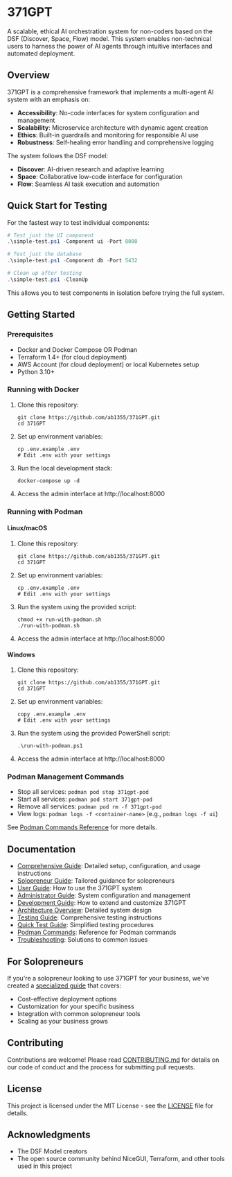 # 371GPT

A scalable, ethical AI orchestration system for non-coders based on the DSF (Discover, Space, Flow) model. This system enables non-technical users to harness the power of AI agents through intuitive interfaces and automated deployment.

## Overview

371GPT is a comprehensive framework that implements a multi-agent AI system with an emphasis on:

- **Accessibility**: No-code interfaces for system configuration and management
- **Scalability**: Microservice architecture with dynamic agent creation
- **Ethics**: Built-in guardrails and monitoring for responsible AI use
- **Robustness**: Self-healing error handling and comprehensive logging

The system follows the DSF model:
- **Discover**: AI-driven research and adaptive learning
- **Space**: Collaborative low-code interface for configuration
- **Flow**: Seamless AI task execution and automation

## Quick Start for Testing

For the fastest way to test individual components:

```powershell
# Test just the UI component
.\simple-test.ps1 -Component ui -Port 8000

# Test just the database
.\simple-test.ps1 -Component db -Port 5432

# Clean up after testing
.\simple-test.ps1 -CleanUp
```

This allows you to test components in isolation before trying the full system.

## Getting Started

### Prerequisites

- Docker and Docker Compose OR Podman
- Terraform 1.4+ (for cloud deployment)
- AWS Account (for cloud deployment) or local Kubernetes setup
- Python 3.10+

### Running with Docker

1. Clone this repository:
   ```
   git clone https://github.com/ab1355/371GPT.git
   cd 371GPT
   ```

2. Set up environment variables:
   ```
   cp .env.example .env
   # Edit .env with your settings
   ```

3. Run the local development stack:
   ```
   docker-compose up -d
   ```

4. Access the admin interface at http://localhost:8000

### Running with Podman

#### Linux/macOS

1. Clone this repository:
   ```
   git clone https://github.com/ab1355/371GPT.git
   cd 371GPT
   ```

2. Set up environment variables:
   ```
   cp .env.example .env
   # Edit .env with your settings
   ```

3. Run the system using the provided script:
   ```
   chmod +x run-with-podman.sh
   ./run-with-podman.sh
   ```

4. Access the admin interface at http://localhost:8000

#### Windows

1. Clone this repository:
   ```
   git clone https://github.com/ab1355/371GPT.git
   cd 371GPT
   ```

2. Set up environment variables:
   ```
   copy .env.example .env
   # Edit .env with your settings
   ```

3. Run the system using the provided PowerShell script:
   ```
   .\run-with-podman.ps1
   ```

4. Access the admin interface at http://localhost:8000

### Podman Management Commands

- Stop all services: `podman pod stop 371gpt-pod`
- Start all services: `podman pod start 371gpt-pod`
- Remove all services: `podman pod rm -f 371gpt-pod`
- View logs: `podman logs -f <container-name>` (e.g., `podman logs -f ui`)

See [Podman Commands Reference](docs/podman-commands.md) for more details.

## Documentation

- [Comprehensive Guide](docs/comprehensive-guide.md): Detailed setup, configuration, and usage instructions
- [Solopreneur Guide](docs/solopreneur-guide.md): Tailored guidance for solopreneurs
- [User Guide](docs/user-guide.md): How to use the 371GPT system
- [Administrator Guide](docs/admin-guide.md): System configuration and management
- [Development Guide](docs/dev-guide.md): How to extend and customize 371GPT
- [Architecture Overview](docs/architecture.md): Detailed system design
- [Testing Guide](docs/testing-guide.md): Comprehensive testing instructions
- [Quick Test Guide](docs/quick-test.md): Simplified testing procedures
- [Podman Commands](docs/podman-commands.md): Reference for Podman commands
- [Troubleshooting](docs/troubleshooting.md): Solutions to common issues

## For Solopreneurs

If you're a solopreneur looking to use 371GPT for your business, we've created a [specialized guide](docs/solopreneur-guide.md) that covers:

- Cost-effective deployment options
- Customization for your specific business
- Integration with common solopreneur tools
- Scaling as your business grows

## Contributing

Contributions are welcome! Please read [CONTRIBUTING.md](CONTRIBUTING.md) for details on our code of conduct and the process for submitting pull requests.

## License

This project is licensed under the MIT License - see the [LICENSE](LICENSE) file for details.

## Acknowledgments

- The DSF Model creators
- The open source community behind NiceGUI, Terraform, and other tools used in this project